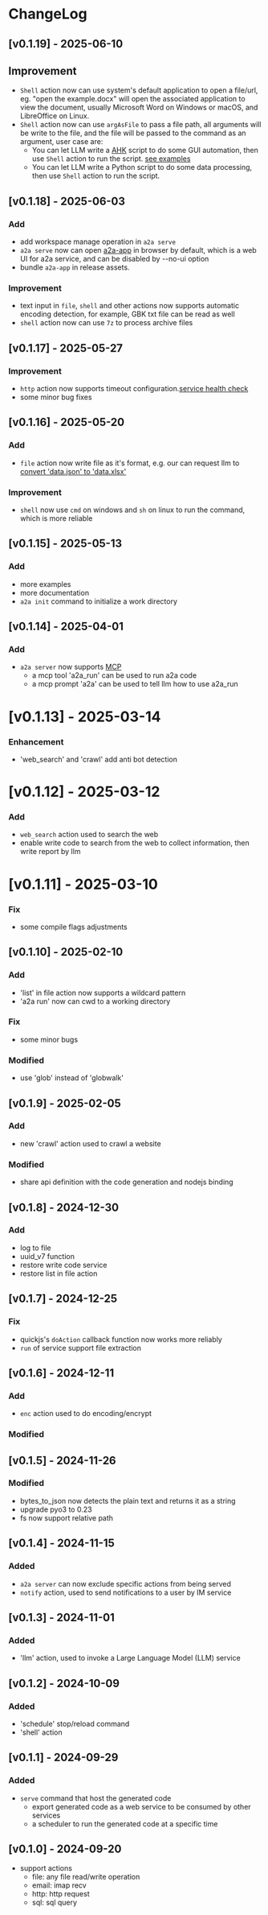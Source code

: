 # ChangeLog

## [v0.1.19] - 2025-06-10

## Improvement

- `Shell` action now can use system's default application to open a file/url, eg. "open the example.docx" will open the associated application to view the document, usually Microsoft Word on Windows or macOS, and LibreOffice on Linux.
- `Shell` action now can use `argAsFile` to pass a file path, all arguments will be write to the file, and the file will be passed to the command as an argument, user case are:
  - You can let LLM write a [AHK](https://www.autohotkey.com/) script to do some GUI automation, then use `Shell` action to run the script. [see examples](/examples/cases/case13/case13.doubao.doubao-deepseek-chat.js)
  - You can let LLM write a Python script to do some data processing, then use `Shell` action to run the script.

## [v0.1.18] - 2025-06-03

### Add
- add workspace manage operation in `a2a serve` 
- `a2a serve` now can open [a2a-app](https://github.com/kanhq/a2a-app) in browser by default, which is a web UI for a2a service, and can be disabled by --no-ui option
- bundle `a2a-app` in release assets.

### Improvement

- text input in `file`, `shell` and other actions now supports automatic encoding detection, for example, GBK txt file can be read as well
- `shell` action now can use `7z` to process archive files


## [v0.1.17] - 2025-05-27

### Improvement

- `http` action now supports timeout configuration.[service health check](examples/cases/case12/case12.vertex-ai.gemini-2.5-flash-preview-05-20.js)
- some minor bug fixes

## [v0.1.16] - 2025-05-20

### Add

- `file` action now write file as it's format, e.g. our can request llm to [convert 'data.json' to 'data.xlsx'](examples/cases/case11/case11.qwen.qwen-plus-latest.js)

### Improvement

- `shell` now use `cmd` on windows and `sh` on linux to run the command, which is more reliable

## [v0.1.15] - 2025-05-13

### Add

- more examples 
- more documentation
- `a2a init` command to initialize a work directory

## [v0.1.14] - 2025-04-01

### Add

- `a2a server` now supports [MCP](https://modelcontextprotocol.io/introduction)
  - a mcp tool 'a2a_run' can be used to run a2a code
  - a mcp prompt 'a2a' can be used to tell llm how to use a2a_run


# [v0.1.13] - 2025-03-14

### Enhancement

- 'web_search' and 'crawl' add anti bot detection

# [v0.1.12] - 2025-03-12

### Add

- `web_search` action used to search the web
- enable write code to search from the web to collect information, then write report by llm

# [v0.1.11] - 2025-03-10

### Fix

- some compile flags adjustments

## [v0.1.10] - 2025-02-10

### Add

- 'list' in file action now supports a wildcard pattern
- 'a2a run' now can cwd to a working directory

### Fix

- some minor bugs

### Modified

- use 'glob' instead of 'globwalk'

## [v0.1.9] - 2025-02-05

### Add

- new 'crawl' action used to crawl a website

### Modified

- share api definition with the code generation and nodejs binding

## [v0.1.8] - 2024-12-30

### Add

- log to file
- uuid_v7 function
- restore write code service
- restore list in file action

## [v0.1.7] - 2024-12-25

### Fix

- quickjs's `doAction` callback function now works more reliably
- `run` of service support file extraction

## [v0.1.6] - 2024-12-11

### Add

- `enc` action used to do encoding/encrypt

### Modified

## [v0.1.5] - 2024-11-26

### Modified

- bytes_to_json now detects the plain text and returns it as a string
- upgrade pyo3 to 0.23
- fs now support relative path

## [v0.1.4] - 2024-11-15

### Added

- `a2a server` can now exclude specific actions from being served
- `notify` action, used to send notifications to a user by IM service

## [v0.1.3] - 2024-11-01

### Added

- 'llm' action, used to invoke a Large Language Model (LLM) service

## [v0.1.2] - 2024-10-09

### Added

- 'schedule' stop/reload command
- 'shell' action

## [v0.1.1] - 2024-09-29

### Added

- `serve` command that host the generated code
  - export generated code as a web service to be consumed by other services
  - a scheduler to run the generated code at a specific time

## [v0.1.0] - 2024-09-20

- support actions
  - file: any file read/write operation
  - email: imap recv
  - http: http request
  - sql: sql query
